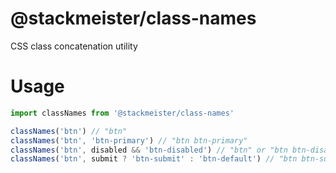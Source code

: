 @stackmeister/class-names
=====================

CSS class concatenation utility

Usage
=====

```ts
import classNames from '@stackmeister/class-names'

classNames('btn') // "btn"
classNames('btn', 'btn-primary') // "btn btn-primary"
classNames('btn', disabled && 'btn-disabled') // "btn" or "btn btn-disabled"
classNames('btn', submit ? 'btn-submit' : 'btn-default') // "btn btn-submit" or "btn btn-default"
```
